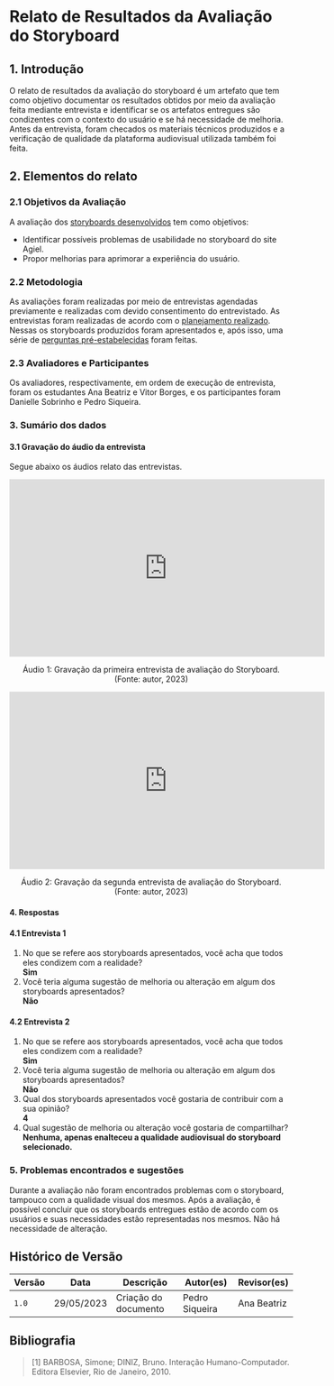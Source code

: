 # Relato de Resultados da Avaliação do Storyboard

## 1. Introdução

O relato de resultados da avaliação do storyboard é um artefato que tem como objetivo documentar os resultados obtidos por meio da avaliação feita mediante entrevista e identificar se os artefatos entregues são condizentes com o contexto do usuário e se há necessidade de melhoria. Antes da entrevista, foram checados os materiais técnicos produzidos e a verificação de qualidade da plataforma audiovisual utilizada também foi feita.

## 2. Elementos do relato

### 2.1 Objetivos da Avaliação

A avaliação dos [storyboards desenvolvidos](planejamento_avaliacao_storyboard.md#Storyboards-desenvolvidos) tem como objetivos:

 - Identificar possíveis problemas de usabilidade no storyboard do site Agiel.
 - Propor melhorias para aprimorar a experiência do usuário.

### 2.2 Metodologia

As avaliações foram realizadas por meio de entrevistas agendadas previamente e realizadas com devido consentimento do entrevistado. As entrevistas foram realizadas de acordo com o [planejamento realizado](planejamento_avaliacao_storyboard.md). Nessas os storyboards produzidos foram apresentados e, após isso, uma série de [perguntas pré-estabelecidas](planejamento_avaliacao_storyboard.md#Planejamento-da-Avaliação) foram feitas.

### 2.3 Avaliadores e Participantes

Os avaliadores, respectivamente, em ordem de execução de entrevista, foram os estudantes Ana Beatriz e Vitor Borges, e os participantes foram Danielle Sobrinho e Pedro Siqueira.

### 3. Sumário dos dados

#### 3.1 Gravação do áudio da entrevista

Segue abaixo os áudios relato das entrevistas.

<iframe width="560" height="315" src="https://www.youtube.com/embed/iOxyRkrUfBQ" title="YouTube video player" frameborder="0" allow="accelerometer; autoplay; clipboard-write; encrypted-media; gyroscope; picture-in-picture; web-share" allowfullscreen></iframe>

<div style="text-align: center">
<p>
Áudio 1: Gravação da primeira entrevista de avaliação do Storyboard. (Fonte: autor, 2023)
</p>
</div>

<iframe width="560" height="315" src="https://www.youtube.com/embed/aLxjsN38lUg" title="YouTube video player" frameborder="0" allow="accelerometer; autoplay; clipboard-write; encrypted-media; gyroscope; picture-in-picture; web-share" allowfullscreen></iframe>

<div style="text-align: center">
<p>
Áudio 2: Gravação da segunda entrevista de avaliação do Storyboard. (Fonte: autor, 2023)
</p>
</div>

#### 4. Respostas 

#### 4.1 Entrevista 1

<ol>
<li> No que se refere aos storyboards apresentados, você acha que todos eles condizem com a realidade? 
    <br/> <b> Sim </b>
</li>
<li> Você teria alguma sugestão de melhoria ou alteração em algum dos storyboards apresentados?
    <br/> <b> Não </b>
</li>
</ol>

#### 4.2 Entrevista 2

<ol>
<li> No que se refere aos storyboards apresentados, você acha que todos eles condizem com a realidade? 
    <br/> <b> Sim </b>
</li>
<li> Você teria alguma sugestão de melhoria ou alteração em algum dos storyboards apresentados?
    <br/> <b> Não </b>
</li>
<li> Qual dos storyboards apresentados você gostaria de contribuir com a sua opinião? 
    <br/> <b> 4 </b>
</li>
<li> Qual sugestão de melhoria ou alteração você gostaria de compartilhar?  
    <br/> <b> Nenhuma, apenas enalteceu a qualidade audiovisual do storyboard selecionado. </b>
</li>
</ol>

### 5. Problemas encontrados e sugestões

Durante a avaliação não foram encontrados problemas com o storyboard, tampouco com a qualidade visual dos mesmos. Após a avaliação, é possível concluir que os storyboards entregues estão de acordo com os usuários e suas necessidades estão representadas nos mesmos. Não há necessidade de alteração.

## Histórico de Versão

| Versão | Data  | Descrição                          | Autor(es)     |  Revisor(es)  |
| ------ | ----- | ---------------------------------- | ------------- | ------------- |
| `1.0`  | 29/05/2023 | Criação do documento | Pedro Siqueira |  Ana Beatriz  |

## Bibliografia

> [1] BARBOSA, Simone; DINIZ, Bruno. Interação Humano-Computador. Editora Elsevier, Rio de Janeiro, 2010.
